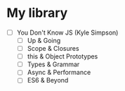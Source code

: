 # My library
- [ ] You Don't Know JS (Kyle Simpson)
	- [ ] Up & Going
	- [ ] Scope & Closures
	- [ ] this & Object Prototypes
	- [ ] Types & Grammar
	- [ ] Async & Performance
	- [ ] ES6 & Beyond
